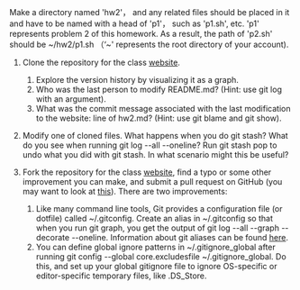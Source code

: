 Make a directory named 'hw2'， and any related files should be placed in it and have to be named with a head of 'p1'， such as 'p1.sh', etc. 'p1' represents problem 2 of this homework. As a result, the path of 'p2.sh' should be \~/hw2/p1.sh （‘~' represents the root directory of your account).

1. Clone the repository for the class [website](https://github.com/LeeWilli/emmbedded_development).
    1. Explore the version history by visualizing it as a graph.
    2. Who was the last person to modify README.md? (Hint: use git log with an argument).
    3. What was the commit message associated with the last modification to the website: line of hw2.md? (Hint: use git blame and git show).

2. Modify one of cloned files. What happens when you do git stash? What do you see when running git log --all --oneline? Run git stash pop to undo what you did with git stash. In what scenario might this be useful?

3. Fork the repository for the class [website](https://github.com/LeeWilli/emmbedded_development), find a typo or some other improvement you can make, and submit a pull request on GitHub (you may want to look at [this](https://github.com/firstcontributions/first-contributions)).
There are two improvements:
    1. Like many command line tools, Git provides a configuration file (or dotfile) called ~/.gitconfig. Create an alias in ~/.gitconfig so that when you run git graph, you get the output of git log --all --graph --decorate --oneline. Information about git aliases can be found [here](https://git-scm.com/docs/git-config#Documentation/git-config.txt-alias).
    2. You can define global ignore patterns in ~/.gitignore_global after running git config --global core.excludesfile ~/.gitignore_global. Do this, and set up your global gitignore file to ignore OS-specific or editor-specific temporary files, like .DS_Store.
